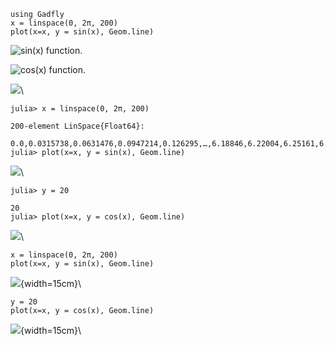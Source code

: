 

~~~~{.julia}
using Gadfly
x = linspace(0, 2π, 200)
plot(x=x, y = sin(x), Geom.line)
~~~~~~~~~~~~~


![sin(x) function.](figures/gadfly_formats_test_sin_fun_1.png)



![cos(x) function.](figures/gadfly_formats_test_2_1.png)



![](figures/gadfly_formats_test_cos2_fun_1.png)\ 




~~~~{.julia}
julia> x = linspace(0, 2π, 200)

200-element LinSpace{Float64}:
 0.0,0.0315738,0.0631476,0.0947214,0.126295,…,6.18846,6.22004,6.25161,6.28319
julia> plot(x=x, y = sin(x), Geom.line)

~~~~~~~~~~~~~


![](figures/gadfly_formats_test_4_1.png)\ 


~~~~{.julia}
julia> y = 20

20
julia> plot(x=x, y = cos(x), Geom.line)
~~~~~~~~~~~~~


![](figures/gadfly_formats_test_4_2.png)\ 




~~~~{.julia}
x = linspace(0, 2π, 200)
plot(x=x, y = sin(x), Geom.line)

~~~~~~~~~~~~~


![](figures/gadfly_formats_test_5_1.png){width=15cm}\ 


~~~~{.julia}
y = 20
plot(x=x, y = cos(x), Geom.line)
~~~~~~~~~~~~~


![](figures/gadfly_formats_test_5_2.png){width=15cm}\ 

